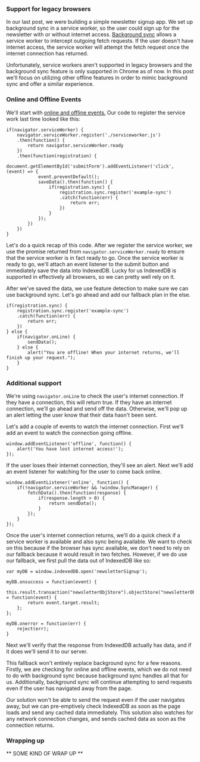 ### Support for legacy browsers

In our last post, we were building a simple newsletter signup app. We set up background sync in a service worker, so the user could sign up for the newsletter with or without internet access. [Background sync](https://developers.google.com/web/updates/2015/12/background-sync) allows a service worker to intercept outgoing fetch requests. If the user doesn't have internet access, the service worker will attempt the fetch request once the internet connection has returned.

Unfortunately, service workers aren't supported in legacy browsers and the background sync feature is only supported in Chrome as of now. In this post we'll focus on utilizing other offline features in order to mimic background sync and offer a similar experience.

### Online and Offline Events

We'll start with [online and offline events.](https://developer.mozilla.org/en-US/docs/Web/API/NavigatorOnLine/Online_and_offline_events) Our code to register the service work last time looked like this:

```
if(navigator.serviceWorker) {
    navigator.serviceWorker.register('./serviceworker.js')
    .then(function() {
        return navigator.serviceWorker.ready
    })
    .then(function(registration) {
        document.getElementById('submitForm').addEventListener('click', (event) => {
            event.preventDefault();
            saveData().then(function() {
                if(registration.sync) {
                    registration.sync.register('example-sync')
                    .catch(function(err) {
                        return err;
                    })
                }
            });
        })
    })
}
```

Let's do a quick recap of this code. After we register the service worker, we use the promise returned from `navigator.serviceWorker.ready` to ensure that the service worker is in fact ready to go. Once the service worker is ready to go, we'll attach an event listener to the submit button and immediately save the data into IndexedDB. Lucky for us IndexedDB is supported in effectively all browsers, so we can pretty well rely on it.

After we've saved the data, we use feature detection to make sure we can use background sync. Let's go ahead and add our fallback plan in the else.

```
if(registration.sync) {
    registration.sync.register('example-sync')
    .catch(function(err) {
        return err;
    })
} else {
    if(navigator.onLine) {
        sendData();
    } else {
        alert("You are offline! When your internet returns, we'll finish up your request.");
    }
}
```

### Additional support

We're using `navigator.onLine` to check the user's internet connection. If they have a connection, this will return true. If they have an internet connection, we'll go ahead and send off the data. Otherwise, we'll pop up an alert letting the user know that their data hasn't been sent.

Let's add a couple of events to watch the internet connection. First we'll add an event to watch the connection going offline.

```
window.addEventListener('offline', function() {
    alert('You have lost internet access!');
});
```

If the user loses their internet connection, they'll see an alert. Next we'll add an event listener for watching for the user to come back online.

```
window.addEventListener('online', function() {
    if(!navigator.serviceWorker && !window.SyncManager) {
        fetchData().then(function(response) {
            if(response.length > 0) {
                return sendData();
            }
        });
    }
});
```

Once the user's internet connection returns, we'll do a quick check if a service worker is available and also sync being available. We want to check on this because if the browser has sync available, we don't need to rely on our fallback because it would result in two fetches. However, if we do use our fallback, we first pull the data out of IndexedDB like so:

```
var myDB = window.indexedDB.open('newsletterSignup');

myDB.onsuccess = function(event) {
    this.result.transaction("newsletterObjStore").objectStore("newsletterObjStore").getAll().onsuccess = function(event) {
        return event.target.result;
    };
};

myDB.onerror = function(err) {
    reject(err);
}
```

Next we'll verify that the response from IndexedDB actually has data, and if it does we'll send it to our server.

This fallback won't entirely replace background sync for a few reasons. Firstly, we are checking for online and offline events, which we do not need to do with background sync because background sync handles all that for us. Additionally, background sync will continue attempting to send requests even if the user has navigated away from the page.

Our solution won't be able to send the request even if the user navigates away, but we can pre-emptively check IndexedDB as soon as the page loads and send any cached data immediately. This solution also watches for any network connection changes, and sends cached data as soon as the connection returns.

### Wrapping up

** SOME KIND OF WRAP UP **